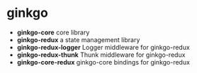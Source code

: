 # ginkgo

- **ginkgo-core** core library
- **ginkgo-redux** a state management library
- **ginkgo-redux-logger** Logger middleware for ginkgo-redux
- **ginkgo-redux-thunk** Thunk middleware for ginkgo-redux
- **ginkgo-core-redux** ginkgo-core bindings for ginkgo-redux
